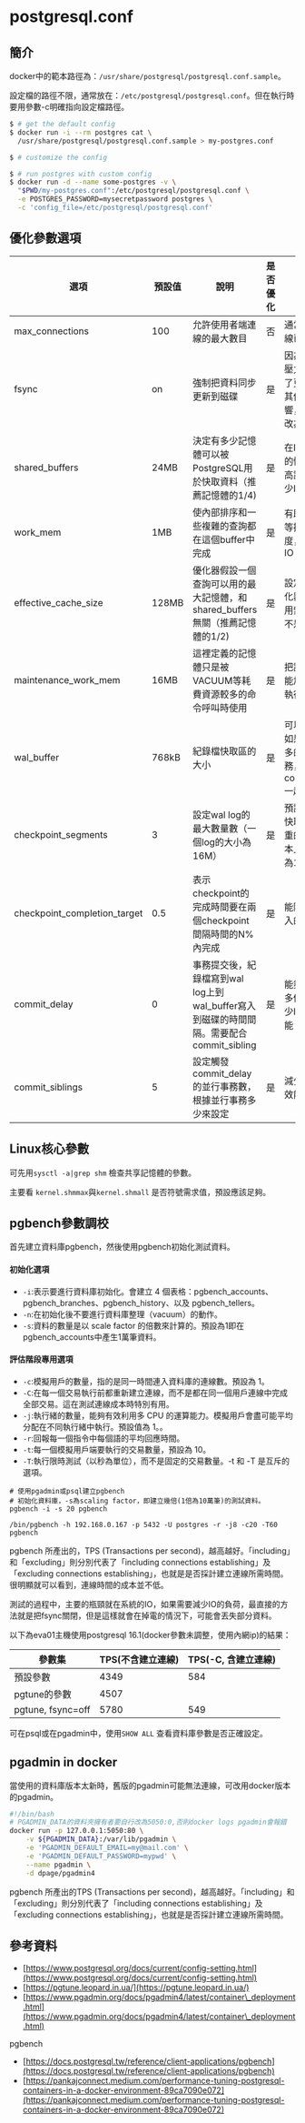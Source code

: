 # postgresql.conf

## 簡介

docker中的範本路徑為：`/usr/share/postgresql/postgresql.conf.sample`。

設定檔的路徑不限，通常放在：`/etc/postgresql/postgresql.conf`。但在執行時要用參數-c明確指向設定檔路徑。

```bash
$ # get the default config
$ docker run -i --rm postgres cat \
  /usr/share/postgresql/postgresql.conf.sample > my-postgres.conf

$ # customize the config

$ # run postgres with custom config
$ docker run -d --name some-postgres -v \
  "$PWD/my-postgres.conf":/etc/postgresql/postgresql.conf \
  -e POSTGRES_PASSWORD=mysecretpassword postgres \
  -c 'config_file=/etc/postgresql/postgresql.conf'
```

## 優化參數選項

| 選項                             | 預設值   | 說明                                                            | 是否優化 | 原因                                       |
| ------------------------------ | ----- | ------------------------------------------------------------- | ---- | ---------------------------------------- |
| max\_connections               | 100   | 允許使用者端連線的最大數目                                                 | 否    | 通常100個連線已經足夠                             |
| fsync                          | on    | 強制把資料同步更新到磁碟                                                  | 是    | 因為系統的IO壓力很大，為了更好的測試其他設定的影響，把改引數改為off     |
| shared\_buffers                | 24MB  | 決定有多少記憶體可以被PostgreSQL用於快取資料（推薦記憶體的1/4)                        | 是    | 在IO壓力很大的情況下，提高該值可以減少IO                   |
| work\_mem                      | 1MB   | 使內部排序和一些複雜的查詢都在這個buffer中完成                                    | 是    | 有助提高排序等操作的速度，並且減低IO                      |
| effective\_cache\_size         | 128MB | 優化器假設一個查詢可以用的最大記憶體，和shared\_buffers無關（推薦記憶體的1/2)              | 是    | 設定稍大，優化器更傾向使用索引掃描而不是順序掃描                 |
| maintenance\_work\_mem         | 16MB  | 這裡定義的記憶體只是被VACUUM等耗費資源較多的命令呼叫時使用                              | 是    | 把該值調大，能加快命令的執行                           |
| wal\_buffer                    | 768kB | 紀錄檔快取區的大小                                                     | 是    | 可以降低IO，如果遇上比較多的並行短事務，應該和commit\_delay一起用 |
| checkpoint\_segments           | 3     | 設定wal log的最大數量數（一個log的大小為16M）                                 | 是    | 預設的48M的快取是一個嚴重的瓶頸，基本上都要設定為10以上           |
| checkpoint\_completion\_target | 0.5   | 表示checkpoint的完成時間要在兩個checkpoint間隔時間的N%內完成                     | 是    | 能降低平均寫入的開銷                               |
| commit\_delay                  | 0     | 事務提交後，紀錄檔寫到wal log上到wal\_buffer寫入到磁碟的時間間隔。需要配合commit\_sibling | 是    | 能夠一次寫入多個事務，減少IO，提高效能                     |
| commit\_siblings               | 5     | 設定觸發commit\_delay的並行事務數，根據並行事務多少來設定                           | 是    | 減少IO，提高效能                                |

## Linux核心參數

可先用`sysctl -a|grep shm` 檢查共享記憶體的參數。

主要看 `kernel.shmmax`與`kernel.shmall` 是否符號需求值，預設應該足夠。

## pgbench參數調校

首先建立資料庫pgbench，然後使用pgbench初始化測試資料。

#### 初始化選項

* `-i`:表示要進行資料庫初始化。會建立 4 個表格：pgbench\_accounts、pgbench\_branches、pgbench\_history、以及 pgbench\_tellers。
* `-n`:在初始化後不要進行資料庫整理（vacuum）的動作。
* `-s`:資料的數量是以 scale factor 的倍數來計算的。預設為1即在pgbench\_accounts中產生1萬筆資料。

#### 評估階段專用選項

* `-c`:模擬用戶的數量，指的是同一時間連入資料庫的連線數。預設為 1。
* `-C`:在每一個交易執行前都重新建立連線，而不是都在同一個用戶連線中完成全部交易。這在測試連線成本時特別有用。
* `-j`:執行緒的數量，能夠有效利用多 CPU 的運算能力。模擬用戶會盡可能平均分配在不同執行緒中執行。預設值為 1。。
* `-r`:回報每一個指令中每個語的平均回應時間。
* `-t`:每一個模擬用戶端要執行的交易數量，預設為 10。
* `-T`:執行限時測試（以秒為單位），而不是固定的交易數量。-t 和 -T 是互斥的選項。

```
# 使用pgadmin或psql建立pgbench
# 初始化資料庫，-s為scaling factor，即建立幾倍(1倍為10萬筆)的測試資料。
pgbench -i -s 20 pgbench

/bin/pgbench -h 192.168.0.167 -p 5432 -U postgres -r -j8 -c20 -T60 pgbench
```

pgbench 所產出的，TPS (Transactions per second)，越高越好。「including」和「excluding」則分別代表了「including connections establishing」及「excluding connections establishing」，也就是是否採計建立連線所需時間。很明顯就可以看到，連線時間的成本並不低。

測試的過程中，主要的瓶頸就在系統的IO，如果需要減少IO的負荷，最直接的方法就是把fsync關閉，但是這樣就會在掉電的情況下，可能會丟失部分資料。

以下為eva01主機使用postgresql 16.1(docker參數未調整，使用內網ip)的結果：

| 參數集               | TPS(不含建立連線) | TPS(-C, 含建立連線) |
| ----------------- | ----------- | -------------- |
| 預設參數              | 4349        | 584            |
| pgtune的參數         | 4507        |                |
| pgtune, fsync=off | 5780        | 549            |

可在psql或在pgadmin中，使用`SHOW ALL` 查看資料庫參數是否正確設定。

## pgadmin in docker

當使用的資料庫版本太新時，舊版的pgadmin可能無法連線，可改用docker版本的pgadmin。

```bash
#!/bin/bash
# PGADMIN_DATA的資料夾擁有者要自行改為5050:0,否則docker logs pgadmin會報錯
docker run -p 127.0.0.1:5050:80 \
    -v ${PGADMIN_DATA}:/var/lib/pgadmin \
    -e 'PGADMIN_DEFAULT_EMAIL=my@mail.com' \
    -e 'PGADMIN_DEFAULT_PASSWORD=mypwd' \
    --name pgadmin \
    -d dpage/pgadmin4

```

pgbench 所產出的TPS (Transactions per second)，越高越好。「including」和「excluding」則分別代表了「including connections establishing」及「excluding connections establishing」，也就是是否採計建立連線所需時間。

## 參考資料

* [https://www.postgresql.org/docs/current/config-setting.html](https://www.postgresql.org/docs/current/config-setting.html)
* [https://pgtune.leopard.in.ua/](https://pgtune.leopard.in.ua/)
* [https://www.pgadmin.org/docs/pgadmin4/latest/container\_deployment.html](https://www.pgadmin.org/docs/pgadmin4/latest/container\_deployment.html)

pgbench

* [https://docs.postgresql.tw/reference/client-applications/pgbench](https://docs.postgresql.tw/reference/client-applications/pgbench)
* [https://pankajconnect.medium.com/performance-tuning-postgresql-containers-in-a-docker-environment-89ca7090e072](https://pankajconnect.medium.com/performance-tuning-postgresql-containers-in-a-docker-environment-89ca7090e072)
